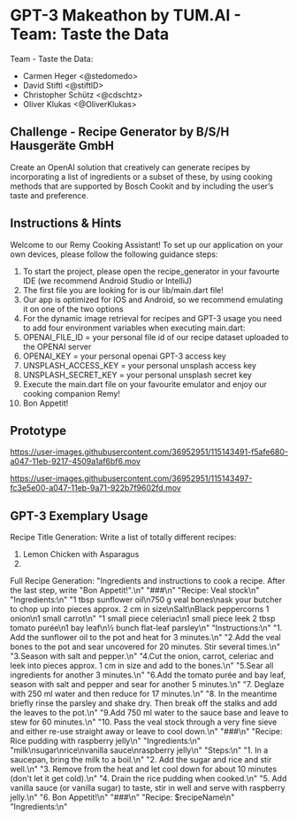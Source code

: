 # GPT-3 Makeathon by TUM.AI - Team: Taste the Data
Team - Taste the Data: 
- Carmen Heger <@stedomedo>
- David Stiftl <@stiftlD>
- Christopher Schütz <@cdschtz>
- Oliver Klukas <@OliverKlukas>

## Challenge - Recipe Generator by B/S/H Hausgeräte GmbH
Create an OpenAI solution that creatively can generate recipes by incorporating a list of ingredients or a subset of these, by using cooking methods that are supported by Bosch Cookit and by including the user’s taste and preference.

## Instructions & Hints
Welcome to our Remy Cooking Assistant! To set up our application on your own devices, please follow the following guidance steps:
1. To start the project, please open the recipe_generator in your favourte IDE (we recommend Android Studio or IntelliJ)
2. The first file you are looking for is our lib/main.dart file!
3. Our app is optimized for IOS and Android, so we recommend emulating it on one of the two options
4. For the dynamic image retrieval for recipes and GPT-3 usage you need to add four environment variables when executing main.dart:
  1. OPENAI_FILE_ID = your personal file id of our recipe dataset uploaded to the OPENAI server
  2. OPENAI_KEY = your personal openai GPT-3 access key
  3. UNSPLASH_ACCESS_KEY = your personal unsplash access key
  4. UNSPLASH_SECRET_KEY = your personal unsplash secret key
5. Execute the main.dart file on your favourite emulator and enjoy our cooking companion Remy!
6. Bon Appetit!

## Prototype

https://user-images.githubusercontent.com/36952951/115143491-f5afe680-a047-11eb-9217-4509a1af6bf6.mov

https://user-images.githubusercontent.com/36952951/115143497-fc3e5e00-a047-11eb-9a71-922b7f9602fd.mov

## GPT-3 Exemplary Usage

Recipe Title Generation:
<START>
Write a list of totally different recipes:

1. Lemon Chicken with Asparagus
2. 
<END>
 
 
Full Recipe Generation:
<START>
"Ingredients and instructions to cook a recipe. After the last step, write \"Bon Appetit!\".\n"
  "###\n"
  "Recipe: Veal stock\n"
  "Ingredients:\n"
  "1 tbsp sunflower oil\n750 g veal bones\nask your butcher to chop up into pieces approx. 2 cm in size\nSalt\nBlack peppercorns 1 onion\n1 small carrot\n"
  "1 small piece celeriac\n1 small piece leek 2 tbsp tomato purée\n1 bay leaf\n½ bunch flat-leaf parsley\n"
  "Instructions:\n"
  "1. Add the sunflower oil to the pot and heat for 3 minutes.\n"
  "2.Add the veal bones to the pot and sear uncovered for 20 minutes. Stir several times.\n"
  "3.Season with salt and pepper.\n"
  "4.Cut the onion, carrot, celeriac and leek into pieces approx. 1 cm in size and add to the bones.\n"
  "5.Sear all ingredients for another 3 minutes.\n"
  "6.Add the tomato purée and bay leaf, season with salt and pepper and sear for another 5 minutes.\n"
  "7. Deglaze with 250 ml water and then reduce for 17 minutes.\n"
  "8. In the meantime briefly rinse the parsley and shake dry. Then break off the stalks and add the leaves to the pot.\n"
  "9.Add 750 ml water to the sauce base and leave to stew for 60 minutes.\n"
  "10. Pass the veal stock through a very fine sieve and either re-use straight away or leave to cool down.\n"
  "###\n"
  "Recipe: Rice pudding with raspberry jelly\n"
  "Ingredients:\n"
  "milk\nsugar\nrice\nvanilla sauce\nraspberry jelly\n"
  "Steps:\n"
  "1. In a saucepan, bring the milk to a boil.\n"
  "2. Add the sugar and rice and stir well.\n"
  "3. Remove from the heat and let cool down for about 10 minutes (don't let it get cold).\n"
  "4. Drain the rice pudding when cooked.\n"
  "5. Add vanilla sauce (or vanilla sugar) to taste, stir in well and serve with raspberry jelly.\n"
  "6. Bon Appetit!\n"
  "###\n"
  "Recipe: $recipeName\n"
      "Ingredients:\n"
<END>
  
